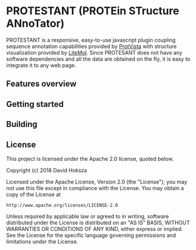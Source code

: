 # PROTESTANT (PROTEin STructure ANnoTator)

PROTESTANT is a responsive, easy-to-use javascript plugin coupling sequence annotation capabilities provided by [ProtVista](https://github.com/ebi-uniprot/ProtVista) with structure visualization provided by [LiteMol](https://github.com/dsehnal/LiteMol). Since PROTESANT does not have any software dependencies and all the data are obtained on the fly, it is easy to integrate it to any web page.

<script src="https://raw.githubusercontent.com/davidhoksza/protestant/master/dist/protestant.js"></script>

## Features overview

## Getting started

## Building

## License

This project is licensed under the Apache 2.0 license, quoted below.

Copyright (c) 2018 David Hoksza

Licensed under the Apache License, Version 2.0 (the "License"); you may not use this file except in compliance with the License.
You may obtain a copy of the License at

    http://www.apache.org/licenses/LICENSE-2.0
  
Unless required by applicable law or agreed to in writing, software distributed under the License is distributed on an "AS IS" BASIS,
WITHOUT WARRANTIES OR CONDITIONS OF ANY KIND, either express or implied. See the License for the specific language governing permissions and limitations under the License.

